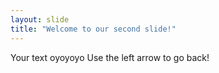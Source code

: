 ```yaml
---
layout: slide
title: "Welcome to our second slide!"
---
```

Your text  oyoyoyo
Use the left arrow to go back!